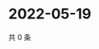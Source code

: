 # 2022-05-19

共 0 条

<!-- BEGIN WEIBO -->
<!-- 最后更新时间 Thu May 19 2022 05:12:43 GMT+0800 (China Standard Time) -->

<!-- END WEIBO -->
